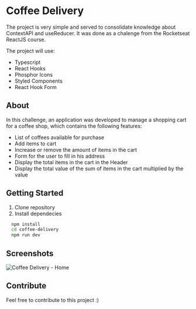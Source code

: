 # Coffee Delivery

The project is very simple and served to consolidate knowledge about ContextAPI and useReducer. It was done as a chalenge from the Rocketseat ReactJS course.

The project will use:
- Typescript
- React Hooks
- Phosphor Icons
- Styled Components
- React Hook Form

## About

In this challenge, an application was developed to manage a shopping cart for a coffee shop, which contains the following features:

- List of coffees available for purchase
- Add items to cart
- Increase or remove the amount of items in the cart
- Form for the user to fill in his address
- Display the total items in the cart in the Header
- Display the total value of the sum of items in the cart multiplied by the value
  
## Getting Started

1. Clone repository
2. Install dependecies

```bash
  npm install
  cd coffee-delivery
  npm run dev
```

## Screenshots
![Coffee Delivery - Home](https://github.com/kahzitacodes/coffee-delivery/assets/103468458/3fa80f2b-f96a-44a4-a3aa-6b51c434cbf4)

## Contribute
Feel free to contribute to this project :)
